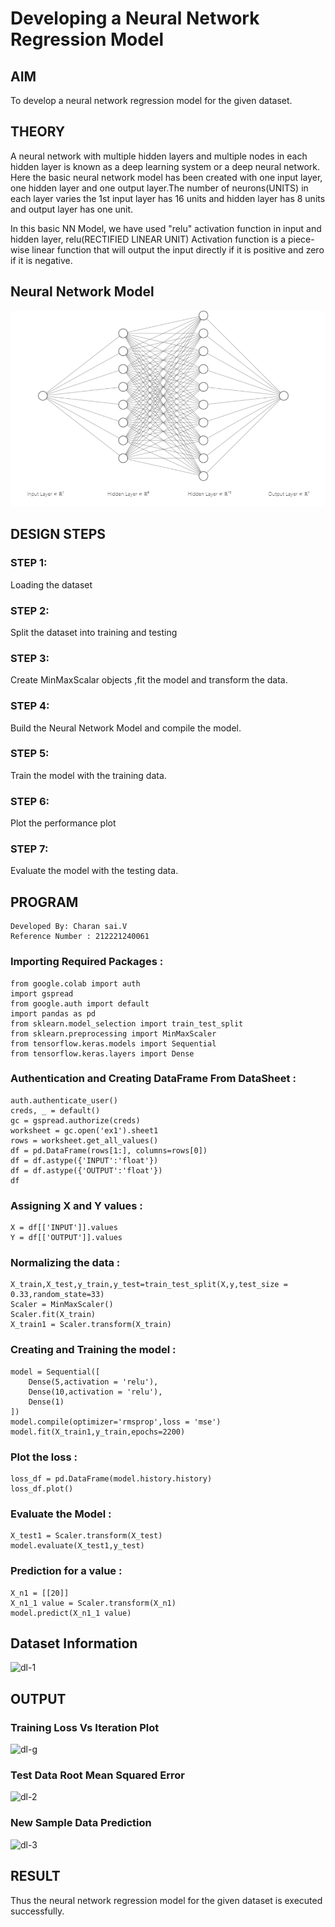 # Developing a Neural Network Regression Model

## AIM

To develop a neural network regression model for the given dataset.

## THEORY
A neural network with multiple hidden layers and multiple nodes in each hidden layer is known as a deep learning system or a deep neural network. Here the basic neural network model has been created with one input layer, one hidden layer and one output layer.The number of neurons(UNITS) in each layer varies the 1st input layer has 16 units and hidden layer has 8 units and output layer has one unit.

In this basic NN Model, we have used "relu" activation function in input and hidden layer, relu(RECTIFIED LINEAR UNIT) Activation function is a piece-wise linear function that will output the input directly if it is positive and zero if it is negative.


## Neural Network Model
![output](https://github.com/charansai0/basic-nn-model/blob/main/nn.png?raw=true)


## DESIGN STEPS
 
### STEP 1:

Loading the dataset

### STEP 2:

Split the dataset into training and testing

### STEP 3:

Create MinMaxScalar objects ,fit the model and transform the data.

### STEP 4:

Build the Neural Network Model and compile the model.

### STEP 5:

Train the model with the training data.

### STEP 6:

Plot the performance plot

### STEP 7:

Evaluate the model with the testing data.

## PROGRAM
~~~
Developed By: Charan sai.V
Reference Number : 212221240061
~~~
### Importing Required Packages :
~~~
from google.colab import auth
import gspread
from google.auth import default
import pandas as pd
from sklearn.model_selection import train_test_split
from sklearn.preprocessing import MinMaxScaler
from tensorflow.keras.models import Sequential
from tensorflow.keras.layers import Dense
~~~
### Authentication and Creating DataFrame From DataSheet :
~~~
auth.authenticate_user()
creds, _ = default()
gc = gspread.authorize(creds)
worksheet = gc.open('ex1').sheet1
rows = worksheet.get_all_values()
df = pd.DataFrame(rows[1:], columns=rows[0])
df = df.astype({'INPUT':'float'})
df = df.astype({'OUTPUT':'float'})
df
~~~
### Assigning X and Y values :
~~~
X = df[['INPUT']].values
Y = df[['OUTPUT']].values
~~~
### Normalizing the data :
~~~
X_train,X_test,y_train,y_test=train_test_split(X,y,test_size = 0.33,random_state=33)
Scaler = MinMaxScaler()
Scaler.fit(X_train)
X_train1 = Scaler.transform(X_train)
~~~
### Creating and Training the model :
~~~
model = Sequential([
    Dense(5,activation = 'relu'),
    Dense(10,activation = 'relu'),
    Dense(1)
])
model.compile(optimizer='rmsprop',loss = 'mse')
model.fit(X_train1,y_train,epochs=2200)
~~~
### Plot the loss :
~~~
loss_df = pd.DataFrame(model.history.history)
loss_df.plot()
~~~
### Evaluate the Model :
~~~
X_test1 = Scaler.transform(X_test)
model.evaluate(X_test1,y_test)
~~~
### Prediction for a value :
~~~
X_n1 = [[20]]
X_n1_1 value = Scaler.transform(X_n1)
model.predict(X_n1_1 value)
~~~

## Dataset Information



<img width="149" alt="dl-1" src="https://github.com/charansai0/basic-nn-model/assets/94296221/b0c39743-9a95-4536-86c2-e83b83e1858a">


## OUTPUT

### Training Loss Vs Iteration Plot



<img width="359" alt="dl-g" src="https://github.com/charansai0/basic-nn-model/assets/94296221/aca785b4-8dbe-4490-adfb-7c1274fec888">


### Test Data Root Mean Squared Error
<img width="323" alt="dl-2" src="https://github.com/charansai0/basic-nn-model/assets/94296221/9c299477-b826-4a3f-8278-a9026bd525b4">



### New Sample Data Prediction


<img width="239" alt="dl-3" src="https://github.com/charansai0/basic-nn-model/assets/94296221/c4c98b74-0da6-4248-b124-741911647863">


## RESULT
Thus the neural network regression model for the given dataset is executed successfully.
